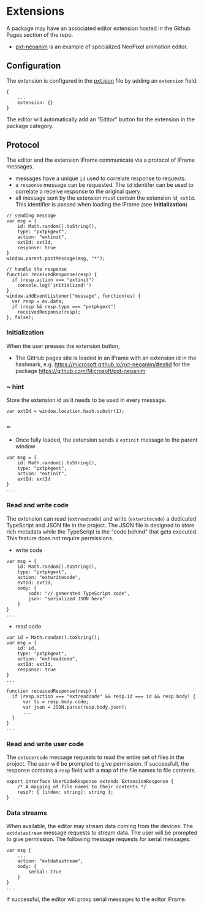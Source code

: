 # Extensions

A package may have an associated editor extension hosted in the Github Pages section of the repo.

* [pxt-neoanim](https://github.com/Microsoft/pxt-neoanim) is an example of specialized NeoPixel animation editor.

## Configuration

The extension is configured in the [pxt.json](/packages/pxtJson) file by adding an ``extension`` field:

```typescript-ignore
{
    ...
    extension: {}
}
```

The editor will automatically add an "Editor" button for the extension in the package category. 

## Protocol

The editor and the extension IFrame communicate via a protocol of IFrame messages. 

* messages have a unique ``id`` used to correlate response to requests.
* a ``response`` message can be requested. The ``id`` identifer can be used to correlate a receive response to the original query.
* all message sent by the extension must contain the extension id, ``extId``. This identifier is passed when loading the IFrame (see **Initialization**)

```typescript-ignore
// sending message
var msg = {
    id: Math.random().toString(),
    type: "pxtpkgext",
    action: "extinit",
    extId: extId,
    response: true
}
window.parent.postMessage(msg, "*");

// handle the response
function receivedResponse(resp) {
  if (resp.action === "extinit")
    console.log('initialized!')
}
window.addEventListener("message", function(ev) {
  var resp = ev.data;
  if (resp && resp.type === "pxtpkgext")
    receivedResponse(resp);
}, false);
```

### Initialization

When the user presses the extension button,

* The GitHub pages site is loaded in an IFrame with an extension id in the hashmark, e.g. https://microsoft.github.io/pxt-neoanim/#extid for the package https://github.com/Microsoft/pxt-neoanim.

### ~ hint

Store the extension id as it needs to be used in every message.

```typescript-ignore
var extId = window.location.hash.substr(1);
```

### ~

* Once fully loaded, the extension sends a ``extinit`` message to the parent window

```typescript-ignore
var msg = {
    id: Math.random().toString(),
    type: "pxtpkgext",
    action: "extinit",
    extId: extId
}
...
```

### Read and write code

The extension can read (``extreadcode``) and write (``extwritecode``) a dedicated TypeScript and JSON file in the project. The JSON file is designed to store rich metadata while the TypeScript is the "code behind" that gets executed. This feature does not require permissions.

* write code

```typescript-ignore
var msg = {
    id: Math.random().toString(),
    type: "pxtpkgext",
    action: "extwritecode",
    extId: extId,
    body: {
        code: "// generated TypeScript code",
        json: "serialized JSON here"
    }
}
...
```

* read code

```typescript-ignore
var id = Math.random().toString();
var msg = {
    id: id,
    type: "pxtpkgext",
    action: "extreadcode",
    extId: extId,
    response: true
}
...

function receivedResponse(resp) {
  if (resp.action === "extreadcode" && resp.id === id && resp.body) {
      var ts = resp.body.code;
      var json = JSON.parse(resp.body.json);
      ...
  }
}
...
```

### Read and write user code

The ``extusercode`` message requests to read the entire set of files in the project. The user will be prompted to give permission. If successfull, the response contains a ``resp`` field with a map of the file names to file contents.

```typescript-ignore
export interface UserCodeResponse extends ExtensionResponse {
    /* A mapping of file names to their contents */
    resp?: { [index: string]: string };
}
```

### Data streams

When available, the editor may stream data coming from the devices. The ``extdatastream`` message requests to stream data. The user will be prompted to give permission. The following message requests for serial messages:

```typescript-ignore
var msg {
    ...
    action: "extdatastream",
    body: {
        serial: true
    }
}
...
```

If successful, the editor will proxy serial messages to the editor IFrame.